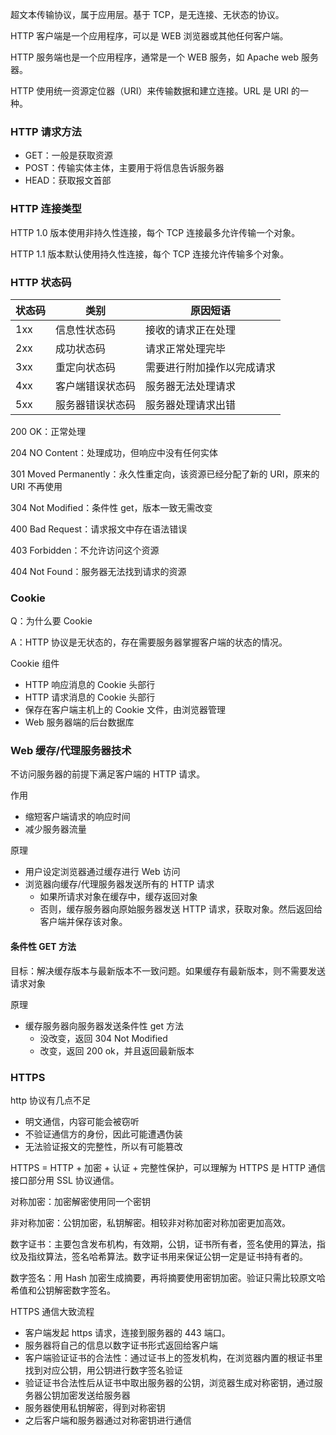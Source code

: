 超文本传输协议，属于应用层。基于 TCP，是无连接、无状态的协议。

HTTP 客户端是一个应用程序，可以是 WEB 浏览器或其他任何客户端。

HTTP 服务端也是一个应用程序，通常是一个 WEB 服务，如 Apache web 服务器。

HTTP 使用统一资源定位器（URI）来传输数据和建立连接。URL 是 URI 的一种。



### HTTP 请求方法

+ GET：一般是获取资源
+ POST：传输实体主体，主要用于将信息告诉服务器
+ HEAD：获取报文首部



### HTTP 连接类型

HTTP 1.0 版本使用非持久性连接，每个 TCP 连接最多允许传输一个对象。

HTTP 1.1 版本默认使用持久性连接，每个 TCP 连接允许传输多个对象。



### HTTP 状态码

| 状态码 | 类别             | 原因短语                   |
| ------ | ---------------- | -------------------------- |
| 1xx    | 信息性状态码     | 接收的请求正在处理         |
| 2xx    | 成功状态码       | 请求正常处理完毕           |
| 3xx    | 重定向状态码     | 需要进行附加操作以完成请求 |
| 4xx    | 客户端错误状态码 | 服务器无法处理请求         |
| 5xx    | 服务器错误状态码 | 服务器处理请求出错         |



200 OK：正常处理

204 NO Content：处理成功，但响应中没有任何实体

301 Moved Permanently：永久性重定向，该资源已经分配了新的 URI，原来的 URI 不再使用

304 Not Modified：条件性 get，版本一致无需改变

400 Bad Request：请求报文中存在语法错误

403 Forbidden：不允许访问这个资源

404 Not Found：服务器无法找到请求的资源



### Cookie

Q：为什么要 Cookie

A：HTTP 协议是无状态的，存在需要服务器掌握客户端的状态的情况。



Cookie 组件

+ HTTP 响应消息的 Cookie 头部行
+ HTTP 请求消息的 Cookie 头部行
+ 保存在客户端主机上的 Cookie 文件，由浏览器管理
+ Web 服务器端的后台数据库



### Web 缓存/代理服务器技术

不访问服务器的前提下满足客户端的 HTTP 请求。



作用

+ 缩短客户端请求的响应时间
+ 减少服务器流量



原理

+ 用户设定浏览器通过缓存进行 Web 访问
+ 浏览器向缓存/代理服务器发送所有的 HTTP 请求
  + 如果所请求对象在缓存中，缓存返回对象
  + 否则，缓存服务器向原始服务器发送 HTTP 请求，获取对象。然后返回给客户端并保存该对象。



#### 条件性 GET 方法

目标：解决缓存版本与最新版本不一致问题。如果缓存有最新版本，则不需要发送请求对象

原理

+ 缓存服务器向服务器发送条件性 get 方法
  + 没改变，返回 304 Not Modified
  + 改变，返回 200 ok，并且返回最新版本



### HTTPS

http 协议有几点不足

+ 明文通信，内容可能会被窃听
+ 不验证通信方的身份，因此可能遭遇伪装
+ 无法验证报文的完整性，所以有可能篡改



HTTPS = HTTP + 加密 + 认证 + 完整性保护，可以理解为 HTTPS 是 HTTP 通信接口部分用 SSL 协议通信。


对称加密：加密解密使用同一个密钥

非对称加密：公钥加密，私钥解密。相较非对称加密对称加密更加高效。

数字证书：主要包含发布机构，有效期，公钥，证书所有者，签名使用的算法，指纹及指纹算法，签名哈希算法。数字证书用来保证公钥一定是证书持有者的。

数字签名：用 Hash 加密生成摘要，再将摘要使用密钥加密。验证只需比较原文哈希值和公钥解密数字签名。



HTTPS 通信大致流程

+ 客户端发起 https 请求，连接到服务器的 443 端口。
+ 服务器将自己的信息以数字证书形式返回给客户端
+ 客户端验证证书的合法性：通过证书上的签发机构，在浏览器内置的根证书里找到对应公钥，用公钥进行数字签名验证
+ 验证证书合法性后从证书中取出服务器的公钥，浏览器生成对称密钥，通过服务器公钥加密发送给服务器
+ 服务器使用私钥解密，得到对称密钥
+ 之后客户端和服务器通过对称密钥进行通信


